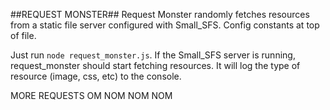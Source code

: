 ##REQUEST MONSTER##
Request Monster randomly fetches resources from a static file server configured with Small_SFS. Config constants at top of file.

Just run `node request_monster.js`. If the Small_SFS server is running, request_monster should start
fetching resources. It will log the type of resource (image, css, etc) to the console.

MORE REQUESTS OM NOM NOM NOM
